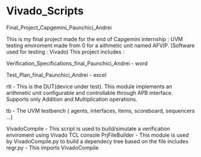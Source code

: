 # Vivado_Scripts
Final_Project_Capgemini_Paunchici_Andrei

This is my final project made for the end of Capgemini internship : UVM testing enviroment made from 0 for a aithmetic unit named AFVIP. (Software used for testing : Vivado)
This project includes :

Verification_Specifications_final_Paunchici_Andrei - word

Test_Plan_final_Paunchici_Andrei - excel

rtl - This is the DUT(device under test). This module implements an arithmetic unit configurable and controllable through APB interface. Supports only Addition and Multiplication operations.

tb - The UVM testbench ( agents, interfaces, items, scoreboard, sequencers ...)

VivadoCompile - This script is used to build/simulate a verification enviroment using Vivado TCL console
PrjFileBuilder - This module is used by VivadoCompile.py to build a dependecy tree based on the file includes
regr.py - This imports VivadoCompile

